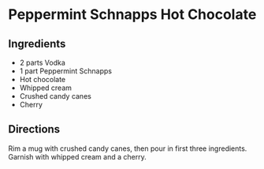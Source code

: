 # Peppermint Schnapps Hot Chocolate

## Ingredients

* 2 parts Vodka
* 1 part Peppermint Schnapps
* Hot chocolate
* Whipped cream
* Crushed candy canes
* Cherry

## Directions

Rim a mug with crushed candy canes, then pour in first three ingredients. Garnish with whipped cream and a cherry.
